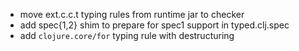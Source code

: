 - move ext.c.c.t typing rules from runtime jar to checker
- add spec{1,2} shim to prepare for spec1 support in typed.clj.spec
- add `clojure.core/for` typing rule with destructuring
